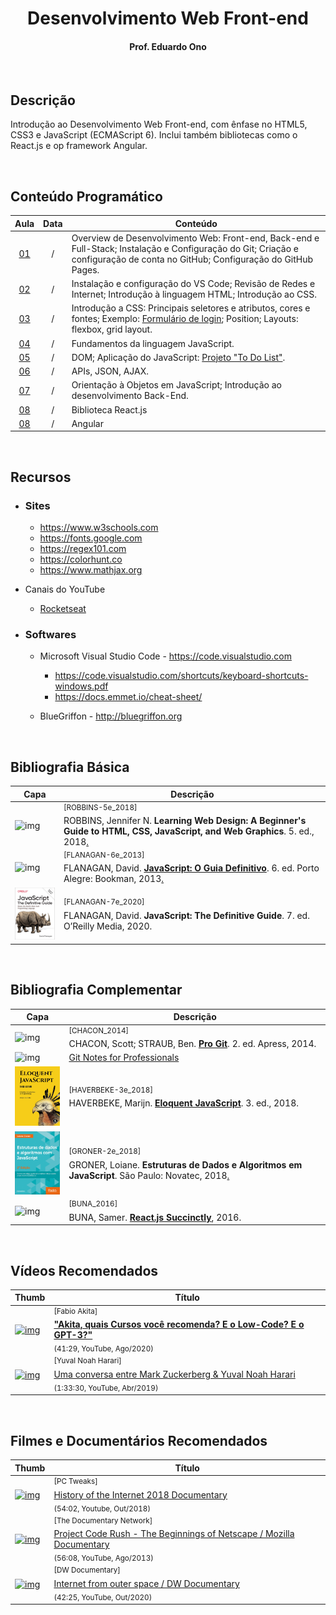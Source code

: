 <h1 align="center">Desenvolvimento Web Front-end</h1>

<h4 align="center">Prof. Eduardo Ono</h4>

&nbsp;

## Descrição

Introdução ao Desenvolvimento Web Front-end, com ênfase no HTML5, CSS3 e JavaScript (ECMAScript 6). Inclui também bibliotecas como o React.js e op framework Angular.

&nbsp;

## Conteúdo Programático

| Aula | Data  | Conteúdo |
| :-:  | :-:   | ---      |
| [01] | / | Overview de Desenvolvimento Web: Front-end, Back-end e Full-Stack; Instalação e Configuração do Git; Criação e configuração de conta no GitHub; Configuração do GitHub Pages. |
| [02] | / | Instalação e configuração do VS Code; Revisão de Redes e Internet; Introdução à linguagem HTML; Introdução ao CSS. |
| [03] | / | Introdução a CSS: Principais seletores e atributos, cores e fontes; Exemplo: [Formulário de login]; Position; Layouts: flexbox, grid layout. |
| [04] | / | Fundamentos da linguagem JavaScript. |
| [05] | / | DOM; Aplicação do JavaScript: [Projeto "To Do List"]. |
| [06] | / | APIs, JSON, AJAX. |
| [07] | / | Orientação à Objetos em JavaScript; Introdução ao desenvolvimento Back-End. |
| [08] | / | Biblioteca React.js |
| [08] | / | Angular |

[Formulário de login]: ./conteudo/04-css/exemplos/README.md
[Projeto "To Do List"]: ./projetos/to-do-list/README.md

[01]: ./aulas/README.md#aula-01
[02]: ./aulas/README.md#aula-02
[03]: ./aulas/README.md#aula-03
[04]: ./aulas/README.md#aula-04
[05]: ./aulas/README.md#aula-05
[06]: ./aulas/README.md#aula-06
[07]: ./aulas/README.md#aula-07
[08]: ./aulas/README.md#aula-08

&nbsp;

## Recursos

* ### Sites

    * https://www.w3schools.com
    * https://fonts.google.com
    * https://regex101.com
    * https://colorhunt.co
    * https://www.mathjax.org

* Canais do YouTube

    * [Rocketseat]()

* ### Softwares

    * Microsoft Visual Studio Code - https://code.visualstudio.com

        * https://code.visualstudio.com/shortcuts/keyboard-shortcuts-windows.pdf
        * https://docs.emmet.io/cheat-sheet/

    * BlueGriffon - http://bluegriffon.org

&nbsp;

## Bibliografia Básica

| Capa | Descrição |
| ---  | --- |
| <img src="https://images-na.ssl-images-amazon.com/images/I/51iVcZUGuoL._SX408_BO1,204,203,200_.jpg" alt="img" width="100px"> | <sup>[ROBBINS-5e_2018]</sup><br>ROBBINS, Jennifer N. __Learning Web Design: A Beginner's Guide to HTML, CSS, JavaScript, and Web Graphics__. 5. ed., 2018[.](https://app.box.com/s/thfya26nnxo8gwbwo09qjfwq83n96m4a) |
| <img src="https://m.media-amazon.com/images/I/51w53T12s8L.jpg" alt="img" width="100px"> | <sup>[FLANAGAN-6e_2013]</sup><br>FLANAGAN, David. [__JavaScript: O Guia Definitivo__](https://www.academia.edu/40442620/JavaScript_O_Guia_Definitivo_v). 6. ed. Porto Alegre: Bookman, 2013[.](https://app.box.com/s/1nud9latis2zqn63f3ycsj0nv7zlv1mr) |
| <img src="./referencias/capas/FLANAGAN-7e_2020.jpg" alt="img" width="100px"> | <sup id="FLANAGAN-7e_2020">[FLANAGAN-7e_2020]</sup><br>FLANAGAN, David. __JavaScript: The Definitive Guide__. 7. ed. O’Reilly Media, 2020. |

&nbsp;

## Bibliografia Complementar

| Capa | Descrição |
| ---  | ---       |
| <img src="https://git-scm.com/images/progit2.png" alt="img" width="100px"> | <sup>[CHACON_2014]</sup><br>CHACON, Scott; STRAUB, Ben. [__Pro Git__](https://git-scm.com/book/). 2. ed. Apress, 2014. |
| <img src="https://goalkicker.com/GitBook/GitGrow.png" alt="img" width="100px"> | [Git Notes for Professionals](https://goalkicker.com/GitBook/) |
| <img src="./referencias/capas/haverbeke-3e_2018.jpg" alt="img" width="100px"> | <sup>[HAVERBEKE-3e_2018]</sup><br>HAVERBEKE, Marijn. [__Eloquent JavaScript__](https://archive.org/details/2018eloquentjavascript). 3. ed., 2018. |
| <img src="./referencias/capas/GRONER-2e_2018.png" alt="img" width="100px"> | <sup>[GRONER-2e_2018]</sup><br>GRONER, Loiane. __Estruturas de Dados e Algoritmos em JavaScript__. São Paulo: Novatec, 2018[.](https://app.box.com/s/ad9284w4gaxfyi3s6jtngy9i2wjnnx2k) |
| <img src="https://cdn.syncfusion.com/content/images/downloads/ebook/react-succinctly.png" alt="img" width="100px"> | <sup>[BUNA_2016]</sup><br>BUNA, Samer. [__React.js Succinctly__](https://www.syncfusion.com/ebooks/reactjs_succinctly), 2016. |

&nbsp;

## Vídeos Recomendados

| Thumb | Título |
| --- | --- |
| [![img](https://img.youtube.com/vi/1RARFXh_aa0/default.jpg)](https://www.youtube.com/watch?v=1RARFXh_aa0) | <sup>[Fabio Akita]</sup><br>[__"Akita, quais Cursos você recomenda? E o Low-Code? E o GPT-3?"__](https://www.youtube.com/watch?v=1RARFXh_aa0)<br><sub>(41:29, YouTube, Ago/2020)</sub> |
| [![img](https://img.youtube.com/vi/Boj9eD0Wug8/default.jpg)](https://youtu.be/Boj9eD0Wug8) | <sup>[Yuval Noah Harari]</sup><br>[Uma conversa entre Mark Zuckerberg & Yuval Noah Harari](https://www.youtube.com/watch?v=Boj9eD0Wug8)<br><sub>(1:33:30, YouTube, Abr/2019)</sub> |

&nbsp;

## Filmes e Documentários Recomendados

| Thumb | Título |
| --- | --- |
| [![img](https://img.youtube.com/vi/ILQeXZTOpkw/default.jpg)](https://www.youtube.com/watch?v=ILQeXZTOpkw) | <sup>[PC Tweaks]</sup><br>[History of the Internet 2018 Documentary](https://www.youtube.com/watch?v=ILQeXZTOpkw)<br><sub>(54:02, Youtube, Out/2018)</sub> |
| [![img](https://img.youtube.com/vi/4Q7FTjhvZ7Y/default.jpg)](https://www.youtube.com/watch?v=4Q7FTjhvZ7Y) | <sup>[The Documentary Network]</sup><br>[Project Code Rush - The Beginnings of Netscape / Mozilla Documentary](https://www.youtube.com/watch?v=4Q7FTjhvZ7Y)<br><sub>(56:08, YouTube, Ago/2013)</sub> |
| [![img](https://img.youtube.com/vi/IsqSwMsI_mc/default.jpg)](https://www.youtube.com/watch?v=IsqSwMsI_mc) | <sup>[DW Documentary]</sup><br>[Internet from outer space / DW Documentary](https://www.youtube.com/watch?v=IsqSwMsI_mc)<br><sub>(42:25, YouTube, Out/2020)</sub> |

&nbsp;
